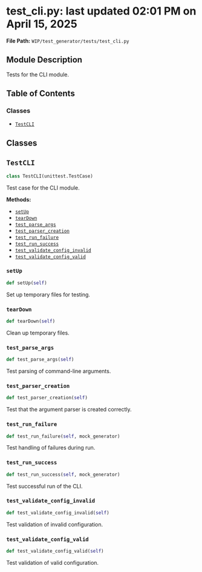 # test_cli.py: last updated 02:01 PM on April 15, 2025

**File Path:** `WIP/test_generator/tests/test_cli.py`

## Module Description

Tests for the CLI module.

## Table of Contents

### Classes

- [`TestCLI`](#testcli)

## Classes

## `TestCLI`

```python
class TestCLI(unittest.TestCase)
```

Test case for the CLI module.

**Methods:**

- [`setUp`](#setup)
- [`tearDown`](#teardown)
- [`test_parse_args`](#test_parse_args)
- [`test_parser_creation`](#test_parser_creation)
- [`test_run_failure`](#test_run_failure)
- [`test_run_success`](#test_run_success)
- [`test_validate_config_invalid`](#test_validate_config_invalid)
- [`test_validate_config_valid`](#test_validate_config_valid)

### `setUp`

```python
def setUp(self)
```

Set up temporary files for testing.

### `tearDown`

```python
def tearDown(self)
```

Clean up temporary files.

### `test_parse_args`

```python
def test_parse_args(self)
```

Test parsing of command-line arguments.

### `test_parser_creation`

```python
def test_parser_creation(self)
```

Test that the argument parser is created correctly.

### `test_run_failure`

```python
def test_run_failure(self, mock_generator)
```

Test handling of failures during run.

### `test_run_success`

```python
def test_run_success(self, mock_generator)
```

Test successful run of the CLI.

### `test_validate_config_invalid`

```python
def test_validate_config_invalid(self)
```

Test validation of invalid configuration.

### `test_validate_config_valid`

```python
def test_validate_config_valid(self)
```

Test validation of valid configuration.
